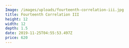 ```yaml
---
Image: /images/uploads/fourteenth-correlation-iii.jpg
title: Fourteenth Correlation III
height: 12
width: 12
depth: 1.5
date: 2019-11-25T04:55:53.497Z
price: 620
---
```


